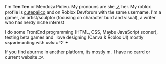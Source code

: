 I'm **Ten Ten** or Mendoza Pidieu. My pronouns are she [ノ](https://en.pronouns.page/she) her. My roblox profile is [cutepaiico](https://www.roblox.com/users/819910027/profile) and on Roblox Devforum with the same username. I'm a gamer, an artist/sculptor (focusing on character build and visual), a writer who has nerdy niche interest

I do some FrontEnd programming (HTML, CSS, Maybe JavaScript sooner), testing beta games and I love designing (Canva & Roblox UI) mostly experimenting with colors ♡ ✦

If you find aburrne in another platform, its mostly m.. I have no carrd or current website ౨ৎ
